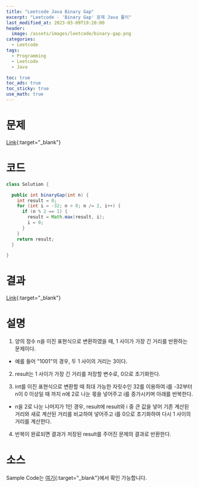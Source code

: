```yaml
---
title: "Leetcode Java Binary Gap"
excerpt: "Leetcode - 'Binary Gap' 문제 Java 풀이"
last_modified_at: 2023-03-09T19:20:00
header:
  image: /assets/images/leetcode/binary-gap.png
categories:
  - Leetcode
tags:
  - Programming
  - Leetcode
  - Java

toc: true
toc_ads: true
toc_sticky: true
use_math: true
---
```

# 문제
[Link](https://leetcode.com/problems/binary-gap){:target="_blank"}

# 코드
```java
class Solution {

  public int binaryGap(int n) {
    int result = 0;
    for (int i = -32; n > 0; n /= 2, i++) {
      if (n % 2 == 1) {
        result = Math.max(result, i);
        i = 0;
      }
    }
    return result;
  }

}
```

# 결과
[Link](https://leetcode.com/problems/binary-gap/submissions/912010329/){:target="_blank"}

# 설명
1. 양의 정수 n을 이진 표현식으로 변환하였을 때, 1 사이가 가장 긴 거리를 반환하는 문제이다.
- 예를 들어 "1001"의 경우, 두 1 사이의 거리는 3이다.

2. result는 1 사이가 가장 긴 거리를 저장할 변수로, 0으로 초기화한다.

3. int를 이진 표현식으로 변환할 때 최대 가능한 자릿수인 32를 이용하여 i를 -32부터 n이 0 이상일 때 까지 n에 2로 나눈 몫을 넣어주고 i를 증가시키며 아래를 반복한다.
- n을 2로 나눈 나머지가 1인 경우, result에 result와 i 중 큰 값을 넣어 기존 계산된 거리와 새로 계산된 거리를 비교하여 넣어주고 i를 0으로 초기화하여 다시 1 사이의 거리를 계산한다.

4. 반복이 완료되면 결과가 저장된 result를 주어진 문제의 결과로 반환한다.

# 소스
Sample Code는 [여기](https://github.com/GracefulSoul/leetcode/blob/master/src/main/java/gracefulsoul/problems/BinaryGap.java){:target="_blank"}에서 확인 가능합니다.